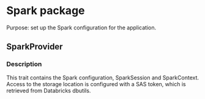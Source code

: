 # Spark package

Purpose: set up the Spark configuration for the application.  

## SparkProvider

### Description

This trait contains the Spark configuration, SparkSession and SparkContext.  
Access to the storage location is configured with a SAS token, which is retrieved from Databricks dbutils.  
